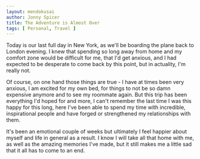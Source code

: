 ```yaml
---
layout: mendokusai
author: Jonny Spicer
title: The Adventure is Almost Over
tags: [ Personal, Travel ]
---
```

Today is our last full day in New York, as we'll be boarding the plane back to
London evening. I knew that spending so long away from home and my comfort zone
would be difficult for me, that I'd get anxious, and I had expected to be desperate
to come back by this point, but in actuality, I'm really not.

Of course, on one hand those things are true - I have at times been very anxious,
I am excited for my own bed, for things to not be so damn expensive anymore and
to see my roommate again. But this trip has been everything I'd hoped for and
more, I can't remember the last time I was this happy for this long, here I've
been able to spend my time with incredible, inspirational people and have
forged or strengthened my relationships with them.

It's been an emotional couple of weeks but ultimately I feel happier about myself
and life in general as a result. I know I will take all that home with me, as well
as the amazing memories I've made, but it still makes me a little sad that it all
has to come to an end.
